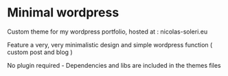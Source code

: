 # Minimal wordpress

Custom theme for my wordpress portfolio, hosted at : nicolas-soleri.eu

Feature a very, very minimalistic design and simple wordpress function ( custom post and blog )

No plugin required - Dependencies and libs are included in the themes files
